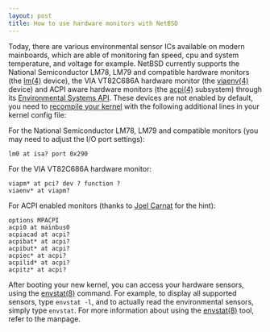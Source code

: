 ```yaml
---
layout: post
title: How to use hardware monitors with NetBSD
---
```


Today, there are various environmental sensor ICs available on modern mainboards, which are able of monitoring fan speed,
cpu and system temperature, and voltage for example. NetBSD currently supports the National Semiconductor LM78, LM79 and compatible
hardware monitors (the <a href="http://www.tac.eu.org/cgi-bin/man-cgi?lm+4+NetBSD-current">lm(4)</a> device), the VIA VT82C686A hardware
monitor (the <a href="http://www.tac.eu.org/cgi-bin/man-cgi?viaenv+4+NetBSD-current">viaenv(4)</a> device) and ACPI aware hardware
monitors (the <a href="http://www.tac.eu.org/cgi-bin/man-cgi?acpi+4+NetBSD-current">acpi(4)</a> subsystem) through its <a
href="http://www.tac.eu.org/cgi-bin/man-cgi?envsys+4+NetBSD-current">Environmental Systems API</a>. These devices are not enabled
by default, you need to <a href="http://www.mclink.it/personal/MG2508/nbsdeng/chap-kernel.html">recompile your kernel</a> with the
following additional lines in your kernel config file:

For the National Semiconductor LM78, LM79 and compatible monitors (you may need to adjust the I/O port settings):

```
lm0 at isa? port 0x290
```

For the VIA VT82C686A hardware monitor:

```
viapm* at pci? dev ? function ?
viaenv* at viapm?
```

For ACPI enabled monitors (thanks to <a href="mailto:joel@carnat.net">Joel Carnat</a> for the hint):

```
options MPACPI
acpi0 at mainbus0
acpiacad at acpi?
acpibat* at acpi?
acpibut* at acpi?
acpiec* at acpi?
acpilid* at acpi?
acpitz* at acpi?
```

After booting your new kernel, you can access your hardware sensors, using the <a
href="http://www.tac.eu.org/cgi-bin/man-cgi?envstat+8+NetBSD-current">envstat(8)</a> command. For example, to display
all supported sensors, type <code>envstat -l</code>, and to actually read the environmental sensors, simply type
<code>envstat</code>. For more information about using the <a href="http://www.tac.eu.org/cgi-bin/man-cgi?envstat+8+NetBSD-current">envstat(8)</a> tool, refer to the manpage.
